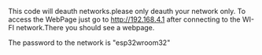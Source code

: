  This code will deauth networks.please only deauth your network only.
 To access the WebPage just go to http://192.168.4.1 after
 connecting to the WI-FI network.There you should see
 a webpage.

 The password to the network is "esp32wroom32"
